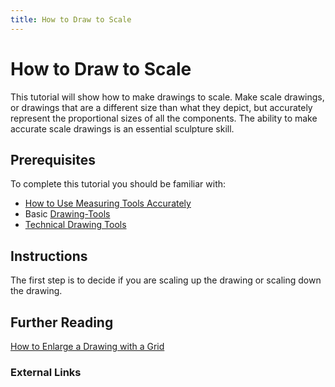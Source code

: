 ```yaml
---
title: How to Draw to Scale
---
```


# How to Draw to Scale

This tutorial will show how to make drawings to scale. Make scale drawings, or drawings that are a different size than what they depict, but accurately represent the proportional sizes of all the components. The ability to make accurate scale drawings is an essential sculpture skill.

## Prerequisites

To complete this tutorial you should be familiar with:

- [How to Use Measuring Tools Accurately](../tutorials/How-to-Use-Measuring-Tools-Accurately.md)
- Basic [Drawing-Tools](../drawing-tools.md)
- [Technical Drawing Tools](../Technical-Drawing-Tools.md)

## Instructions

The first step is to decide if you are scaling up the drawing or scaling down the drawing.

## Further Reading

[How to Enlarge a Drawing with a Grid](../tutorials/how-to-enlarge-a-drawing-with-a-grid.md)

### External Links
